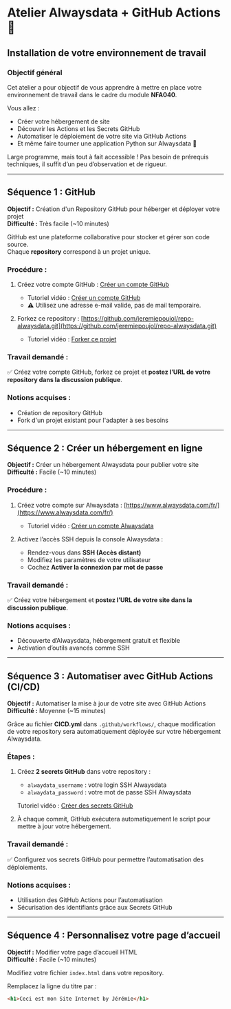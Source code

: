 # Atelier Alwaysdata + GitHub Actions 🚀

## Installation de votre environnement de travail

### Objectif général
Cet atelier a pour objectif de vous apprendre à mettre en place votre environnement de travail dans le cadre du module **NFA040**.

Vous allez :
- Créer votre hébergement de site
- Découvrir les Actions et les Secrets GitHub
- Automatiser le déploiement de votre site via GitHub Actions
- Et même faire tourner une application Python sur Alwaysdata 🎉

Large programme, mais tout à fait accessible ! Pas besoin de prérequis techniques, il suffit d’un peu d’observation et de rigueur.

---

## Séquence 1 : GitHub

**Objectif :** Création d'un Repository GitHub pour héberger et déployer votre projet  
**Difficulté :** Très facile (~10 minutes)

GitHub est une plateforme collaborative pour stocker et gérer son code source.  
Chaque **repository** correspond à un projet unique.

### Procédure :
1. Créez votre compte GitHub : [Créer un compte GitHub](https://github.com/)
   - Tutoriel vidéo : [Créer un compte GitHub](https://docs.github.com/fr/get-started/onboarding/getting-started-with-your-github-account)
   - ⚠️ Utilisez une adresse e-mail valide, pas de mail temporaire.

2. Forkez ce repository : [https://github.com/jeremiepoujol/repo-alwaysdata.git](https://github.com/jeremiepoujol/repo-alwaysdata.git)
   - Tutoriel vidéo : [Forker ce projet](https://youtu.be/p33-7XQ29zQ)

### Travail demandé :
✅ Créez votre compte GitHub, forkez ce projet et **postez l’URL de votre repository dans la discussion publique**.

### Notions acquises :
- Création de repository GitHub
- Fork d'un projet existant pour l'adapter à ses besoins

---

## Séquence 2 : Créer un hébergement en ligne

**Objectif :** Créer un hébergement Alwaysdata pour publier votre site  
**Difficulté :** Facile (~10 minutes)

### Procédure :
1. Créez votre compte sur Alwaysdata : [https://www.alwaysdata.com/fr/](https://www.alwaysdata.com/fr/)
   - Tutoriel vidéo : [Créer un compte Alwaysdata](https://youtu.be/6jJiqv_ZCHg)

2. Activez l’accès SSH depuis la console Alwaysdata :
   - Rendez-vous dans **SSH (Accès distant)**
   - Modifiez les paramètres de votre utilisateur
   - Cochez **Activer la connexion par mot de passe**

### Travail demandé :
✅ Créez votre hébergement et **postez l’URL de votre site dans la discussion publique**.

### Notions acquises :
- Découverte d’Alwaysdata, hébergement gratuit et flexible
- Activation d’outils avancés comme SSH

---

## Séquence 3 : Automatiser avec GitHub Actions (CI/CD)

**Objectif :** Automatiser la mise à jour de votre site avec GitHub Actions  
**Difficulté :** Moyenne (~15 minutes)

Grâce au fichier **CICD.yml** dans `.github/workflows/`, chaque modification de votre repository sera automatiquement déployée sur votre hébergement Alwaysdata.

### Étapes :

1. Créez **2 secrets GitHub** dans votre repository :
   - `alwaydata_username` : votre login SSH Alwaysdata
   - `alwaydata_password` : votre mot de passe SSH Alwaysdata

   Tutoriel vidéo : [Créer des secrets GitHub](https://youtu.be/Rv5X5-qbvqA)

2. À chaque commit, GitHub exécutera automatiquement le script pour mettre à jour votre hébergement.

### Travail demandé :
✅ Configurez vos secrets GitHub pour permettre l’automatisation des déploiements.

### Notions acquises :
- Utilisation des GitHub Actions pour l’automatisation
- Sécurisation des identifiants grâce aux Secrets GitHub

---

## Séquence 4 : Personnalisez votre page d’accueil

**Objectif :** Modifier votre page d’accueil HTML  
**Difficulté :** Facile (~10 minutes)

Modifiez votre fichier `index.html` dans votre repository.

Remplacez la ligne du titre par :

```html
<h1>Ceci est mon Site Internet by Jérémie</h1>

